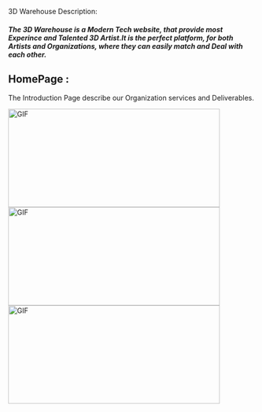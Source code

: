 3D Warehouse Description:

##### The 3D Warehouse is a *Modern Tech* website, that provide most *Experince* and *Talented* 3D Artist.It is the perfect platform, for both Artists and Organizations, where they can easily match and Deal with each other.  

## HomePage :

The Introduction Page describe our Organization services and Deliverables.

<img align = "left" alt="GIF" src="img/Capture.png" width="430" height="200"/>
<img align = "left" alt="GIF" src="img/Capture2.png" width="430" height="200"/>
<img align = "left" alt="GIF" src="img/Capture3.png" width="430" height="200"/>
